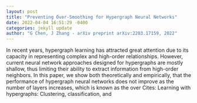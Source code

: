 ```yaml
--- 
layout: post 
title: "Preventing Over-Smoothing for Hypergraph Neural Networks" 
date: 2022-04-04 16:51:29 -0400 
categories: jekyll update 
author: "G Chen, J Zhang - arXiv preprint arXiv:2203.17159, 2022" 
--- 
```

In recent years, hypergraph learning has attracted great attention due to its capacity in representing complex and high-order relationships. However, current neural network approaches designed for hypergraphs are mostly shallow, thus limiting their ability to extract information from high-order neighbors. In this paper, we show both theoretically and empirically, that the performance of hypergraph neural networks does not improve as the number of layers increases, which is known as the over Cites: Learning with hypergraphs: Clustering, classification, and